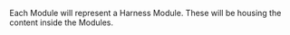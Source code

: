 Each Module will represent a Harness Module. These will be housing the content inside the Modules. 
